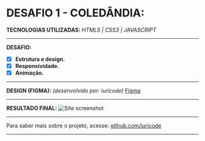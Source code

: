 # DESAFIO 1 - COLEDÂNDIA:

**TECNOLOGIAS UTILIZADAS:** _HTML5 | CSS3 | JAVASCRIPT_

---

**DESAFIO:**

- [x] **Estrutura e design.** 
- [x] **Responsividade.**
- [x] **Animação.**

---

**DESIGN (FIGMA):** _(desenvolvido por: iuricode)_
[Figma](https://www.figma.com/file/Yb9IBH56g7T1hdIyZ3BMNO/Codel%C3%A2ndia---Desafios?node-id=0%3A1)

---
**RESULTADO FINAL:**
![Site screenshot](https://raw.githubusercontent.com/chalestristian/codelandia/main/D1_Blog_Codelandia/desafio01.png)

---
Para saber mais sobre o projeto, acesse: [github.com/iuricode](https://github.com/iuricode/desafios-codelandia)

---